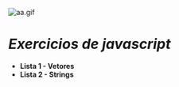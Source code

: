 ![aa.gif](https://pt.wikipedia.org/wiki/Selection_sort#/media/Ficheiro:Selection-Sort-Animation.gif)
# _**Exercicios de javascript**_

- **Lista 1 - Vetores**
- **Lista 2 - Strings**
